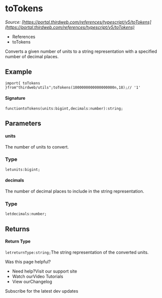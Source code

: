 # toTokens

*Source: [https://portal.thirdweb.com/references/typescript/v5/toTokens](https://portal.thirdweb.com/references/typescript/v5/toTokens)*

* References
* toTokens

Converts a given number of units to a string representation with a specified number of decimal places.

## Example

`import{ toTokens }from"thirdweb/utils";toTokens(1000000000000000000n,18);// '1'`
#### Signature

`functiontoTokens(units:bigint,decimals:number):string;`
## Parameters

#### units

The number of units to convert.

### Type

`letunits:bigint;`
#### decimals

The number of decimal places to include in the string representation.

### Type

`letdecimals:number;`
## Returns

#### Return Type

`letreturnType:string;`The string representation of the converted units.

Was this page helpful?

* Need help?Visit our support site
* Watch ourVideo Tutorials
* View ourChangelog

Subscribe for the latest dev updates

